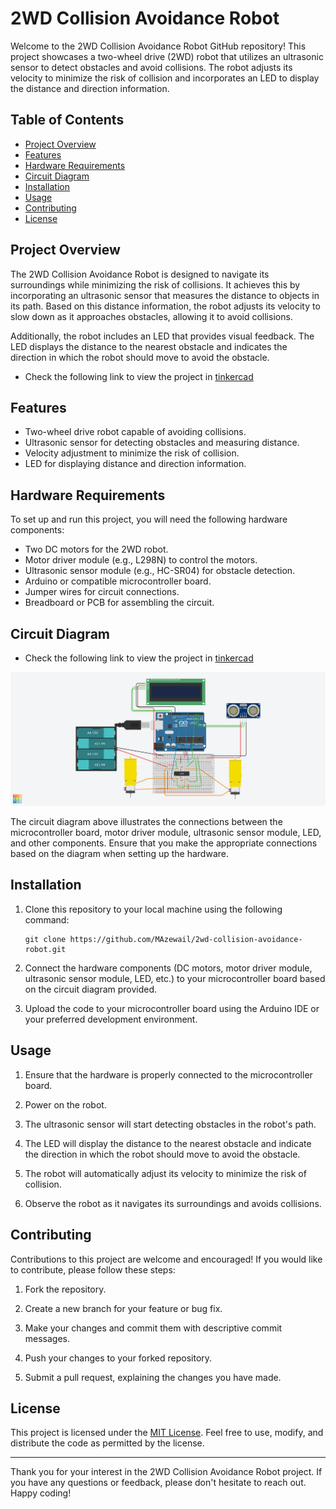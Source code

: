# 2WD Collision Avoidance Robot

Welcome to the 2WD Collision Avoidance Robot GitHub repository! This project showcases a two-wheel drive (2WD) robot that utilizes an ultrasonic sensor to detect obstacles and avoid collisions. The robot adjusts its velocity to minimize the risk of collision and incorporates an LED to display the distance and direction information.

## Table of Contents

- [Project Overview](#project-overview)
- [Features](#features)
- [Hardware Requirements](#hardware-requirements)
- [Circuit Diagram](#circuit-diagram)
- [Installation](#installation)
- [Usage](#usage)
- [Contributing](#contributing)
- [License](#license)

## Project Overview

The 2WD Collision Avoidance Robot is designed to navigate its surroundings while minimizing the risk of collisions. It achieves this by incorporating an ultrasonic sensor that measures the distance to objects in its path. Based on this distance information, the robot adjusts its velocity to slow down as it approaches obstacles, allowing it to avoid collisions.

Additionally, the robot includes an LED that provides visual feedback. The LED displays the distance to the nearest obstacle and indicates the direction in which the robot should move to avoid the obstacle.

- Check the following link to view the project in [tinkercad](https://www.tinkercad.com/things/1hWNzZK2cs5)

## Features

- Two-wheel drive robot capable of avoiding collisions.
- Ultrasonic sensor for detecting obstacles and measuring distance.
- Velocity adjustment to minimize the risk of collision.
- LED for displaying distance and direction information.

## Hardware Requirements

To set up and run this project, you will need the following hardware components:

- Two DC motors for the 2WD robot.
- Motor driver module (e.g., L298N) to control the motors.
- Ultrasonic sensor module (e.g., HC-SR04) for obstacle detection.
- Arduino or compatible microcontroller board.
- Jumper wires for circuit connections.
- Breadboard or PCB for assembling the circuit.

## Circuit Diagram

- Check the following link to view the project in [tinkercad](https://www.tinkercad.com/things/1hWNzZK2cs5)

 ![Circuit](https://github.com/MAzewail/obstacle-avoidance-robot/blob/main/Obstacle%20Avoidance%20Robot.png)

The circuit diagram above illustrates the connections between the microcontroller board, motor driver module, ultrasonic sensor module, LED, and other components. Ensure that you make the appropriate connections based on the diagram when setting up the hardware.

## Installation

1. Clone this repository to your local machine using the following command:

   ```
   git clone https://github.com/MAzewail/2wd-collision-avoidance-robot.git
   ```

1. Connect the hardware components (DC motors, motor driver module, ultrasonic sensor module, LED, etc.) to your microcontroller board based on the circuit diagram provided.

1. Upload the code to your microcontroller board using the Arduino IDE or your preferred development environment.

## Usage

1. Ensure that the hardware is properly connected to the microcontroller board.

1. Power on the robot.

1. The ultrasonic sensor will start detecting obstacles in the robot's path.

1. The LED will display the distance to the nearest obstacle and indicate the direction in which the robot should move to avoid the obstacle.

1. The robot will automatically adjust its velocity to minimize the risk of collision.

1. Observe the robot as it navigates its surroundings and avoids collisions.

## Contributing

Contributions to this project are welcome and encouraged! If you would like to contribute, please follow these steps:

1. Fork the repository.

1. Create a new branch for your feature or bug fix.

1. Make your changes and commit them with descriptive commit messages.

1. Push your changes to your forked repository.

1. Submit a pull request, explaining the changes you have made.

## License

This project is licensed under the [MIT License](LICENSE). Feel free to use, modify, and distribute the code as permitted by the license.

______________________________________________________________________

Thank you for your interest in the 2WD Collision Avoidance Robot project. If you have any questions or feedback, please don't hesitate to reach out. Happy coding!
